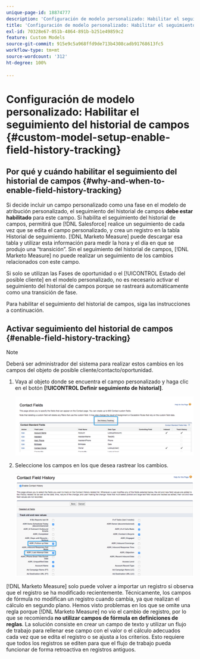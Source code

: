 ```yaml
---
unique-page-id: 18874777
description: 'Configuración de modelo personalizado: Habilitar el seguimiento del historial de campos de  [!DNL Marketo Measure]'
title: 'Configuración de modelo personalizado: Habilitar el seguimiento del historial de campos'
exl-id: 70328e67-051b-4864-891b-b251e49859c2
feature: Custom Models
source-git-commit: 915e9c5a968ffd9de713b4308cadb91768613fc5
workflow-type: tm+mt
source-wordcount: '312'
ht-degree: 100%

---
```


# Configuración de modelo personalizado: Habilitar el seguimiento del historial de campos {#custom-model-setup-enable-field-history-tracking}

## Por qué y cuándo habilitar el seguimiento del historial de campos {#why-and-when-to-enable-field-history-tracking}

Si decide incluir un campo personalizado como una fase en el modelo de atribución personalizado, el seguimiento del historial de campos **debe estar habilitado** para este campo. Si habilita el seguimiento del historial de campos, permitirá que [!DNL Salesforce] realice un seguimiento de cada vez que se edita el campo personalizado, y crea un registro en la tabla Historial de seguimiento. [!DNL Marketo Measure] puede descargar esa tabla y utilizar esta información para medir la hora y el día en que se produjo una “transición”. Sin el seguimiento del historial de campos, [!DNL Marketo Measure] no puede realizar un seguimiento de los cambios relacionados con este campo.

Si solo se utilizan las Fases de oportunidad o el [!UICONTROL Estado del posible cliente] en el modelo personalizado, no es necesario activar el seguimiento del historial de campos porque se rastreará automáticamente como una transición de fase.

Para habilitar el seguimiento del historial de campos, siga las instrucciones a continuación.

## Activar seguimiento del historial de campos {#enable-field-history-tracking}

>[!NOTE]
>
>Deberá ser administrador del sistema para realizar estos cambios en los campos del objeto de posible cliente/contacto/oportunidad.

1. Vaya al objeto donde se encuentra el campo personalizado y haga clic en el botón **[!UICONTROL Definir seguimiento de historial]**.

   ![](assets/1.png)

1. Seleccione los campos en los que desea rastrear los cambios.

   ![](assets/2.png)

[!DNL Marketo Measure] solo puede volver a importar un registro si observa que el registro se ha modificado recientemente. Técnicamente, los campos de fórmula no modifican un registro cuando cambia, ya que realizan el cálculo en segundo plano. Hemos visto problemas en los que se omite una regla porque [!DNL Marketo Measure] no vio el cambio de registro, por lo que se recomienda **no utilizar campos de fórmula en definiciones de reglas**. La solución consiste en crear un campo de texto y utilizar un flujo de trabajo para rellenar ese campo con el valor o el cálculo adecuados cada vez que se edita el registro o se ajusta a los criterios. Esto requiere que todos los registros se editen para que el flujo de trabajo pueda funcionar de forma retroactiva en registros antiguos.
